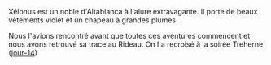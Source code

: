 Xélonus est un noble d'Altabianca à l'alure extravagante. Il porte de beaux vêtements violet et un chapeau à grandes plumes.

Nous l'avions rencontré avant que toutes ces aventures commencent et nous avons retrouvé sa trace au Rideau.
On l'a recroisé à la soirée Treherne ([jour-14](chronicles/jour-14.md)).
